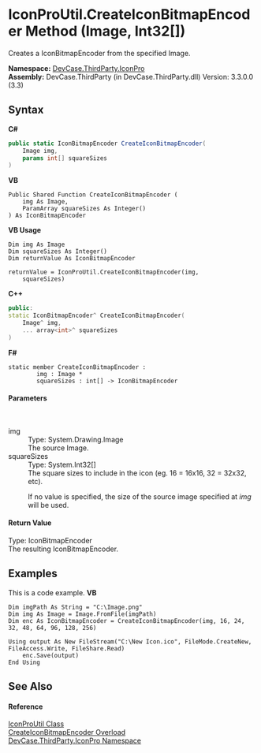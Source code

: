 # IconProUtil.CreateIconBitmapEncoder Method (Image, Int32[])
 

Creates a IconBitmapEncoder from the specified Image.

**Namespace:**&nbsp;<a href="N_DevCase_ThirdParty_IconPro">DevCase.ThirdParty.IconPro</a><br />**Assembly:**&nbsp;DevCase.ThirdParty (in DevCase.ThirdParty.dll) Version: 3.3.0.0 (3.3)

## Syntax

**C#**<br />
``` C#
public static IconBitmapEncoder CreateIconBitmapEncoder(
	Image img,
	params int[] squareSizes
)
```

**VB**<br />
``` VB
Public Shared Function CreateIconBitmapEncoder ( 
	img As Image,
	ParamArray squareSizes As Integer()
) As IconBitmapEncoder
```

**VB Usage**<br />
``` VB Usage
Dim img As Image
Dim squareSizes As Integer()
Dim returnValue As IconBitmapEncoder

returnValue = IconProUtil.CreateIconBitmapEncoder(img, 
	squareSizes)
```

**C++**<br />
``` C++
public:
static IconBitmapEncoder^ CreateIconBitmapEncoder(
	Image^ img, 
	... array<int>^ squareSizes
)
```

**F#**<br />
``` F#
static member CreateIconBitmapEncoder : 
        img : Image * 
        squareSizes : int[] -> IconBitmapEncoder 

```


#### Parameters
&nbsp;<dl><dt>img</dt><dd>Type: System.Drawing.Image<br />The source Image.</dd><dt>squareSizes</dt><dd>Type: System.Int32[]<br />The square sizes to include in the icon (eg. 16 = 16x16, 32 = 32x32, etc). 

 If no value is specified, the size of the source image specified at *img* will be used.</dd></dl>

#### Return Value
Type: IconBitmapEncoder<br />The resulting IconBitmapEncoder.

## Examples
This is a code example. 
**VB**<br />
``` VB
Dim imgPath As String = "C:\Image.png"
Dim img As Image = Image.FromFile(imgPath)
Dim enc As IconBitmapEncoder = CreateIconBitmapEncoder(img, 16, 24, 32, 48, 64, 96, 128, 256)

Using output As New FileStream("C:\New Icon.ico", FileMode.CreateNew, FileAccess.Write, FileShare.Read)
    enc.Save(output)
End Using
```


## See Also


#### Reference
<a href="T_DevCase_ThirdParty_IconPro_IconProUtil">IconProUtil Class</a><br /><a href="Overload_DevCase_ThirdParty_IconPro_IconProUtil_CreateIconBitmapEncoder">CreateIconBitmapEncoder Overload</a><br /><a href="N_DevCase_ThirdParty_IconPro">DevCase.ThirdParty.IconPro Namespace</a><br />